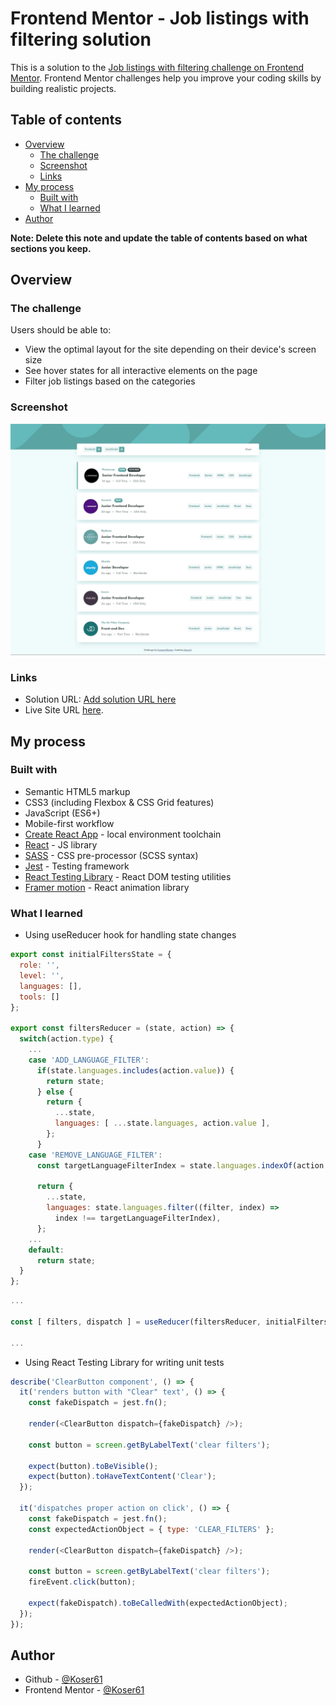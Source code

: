 # Frontend Mentor - Job listings with filtering solution

This is a solution to the [Job listings with filtering challenge on Frontend Mentor](https://www.frontendmentor.io/challenges/job-listings-with-filtering-ivstIPCt). Frontend Mentor challenges help you improve your coding skills by building realistic projects. 

## Table of contents

- [Overview](#overview)
  - [The challenge](#the-challenge)
  - [Screenshot](#screenshot)
  - [Links](#links)
- [My process](#my-process)
  - [Built with](#built-with)
  - [What I learned](#what-i-learned)
- [Author](#author)

**Note: Delete this note and update the table of contents based on what sections you keep.**

## Overview

### The challenge

Users should be able to:

- View the optimal layout for the site depending on their device's screen size
- See hover states for all interactive elements on the page
- Filter job listings based on the categories

### Screenshot

![Screenshot](./screenshot.jpg)

### Links

- Solution URL: [Add solution URL here](https://your-solution-url.com)
- Live Site URL [here](https://helpful-starship-6b6a1e.netlify.app/).

## My process

### Built with

- Semantic HTML5 markup
- CSS3 (including Flexbox & CSS Grid features)
- JavaScript (ES6+)
- Mobile-first workflow
- [Create React App](https://reactjs.org/) - local environment toolchain
- [React](https://reactjs.org/) - JS library
- [SASS](https://sass-lang.com/) - CSS pre-processor (SCSS syntax)
- [Jest](https://jestjs.io/) - Testing framework
- [React Testing Library](https://testing-library.com/docs/react-testing-library/intro/) - React DOM testing utilities
- [Framer motion](https://www.framer.com/motion/) - React animation library

### What I learned

- Using useReducer hook for handling state changes

```js
export const initialFiltersState = {
  role: '',
  level: '',
  languages: [],
  tools: []
};

export const filtersReducer = (state, action) => {
  switch(action.type) {
    ...
    case 'ADD_LANGUAGE_FILTER':
      if(state.languages.includes(action.value)) {
        return state;
      } else {
        return {
          ...state,
          languages: [ ...state.languages, action.value ],
        };
      }
    case 'REMOVE_LANGUAGE_FILTER':
      const targetLanguageFilterIndex = state.languages.indexOf(action.value);

      return {
        ...state,
        languages: state.languages.filter((filter, index) =>
          index !== targetLanguageFilterIndex),
      };
    ...
    default:
      return state;
  }
};
```

```js
...

const [ filters, dispatch ] = useReducer(filtersReducer, initialFiltersState);

...
```

- Using React Testing Library for writing unit tests

```js
describe('ClearButton component', () => {
  it('renders button with "Clear" text', () => {
    const fakeDispatch = jest.fn();

    render(<ClearButton dispatch={fakeDispatch} />);

    const button = screen.getByLabelText('clear filters');

    expect(button).toBeVisible();
    expect(button).toHaveTextContent('Clear');
  });

  it('dispatches proper action on click', () => {
    const fakeDispatch = jest.fn();
    const expectedActionObject = { type: 'CLEAR_FILTERS' };

    render(<ClearButton dispatch={fakeDispatch} />);

    const button = screen.getByLabelText('clear filters');
    fireEvent.click(button);

    expect(fakeDispatch).toBeCalledWith(expectedActionObject);
  });
});
```

## Author

- Github - [@Koser61](https://github.com/Koser61)
- Frontend Mentor - [@Koser61](https://www.frontendmentor.io/profile/Koser61)
